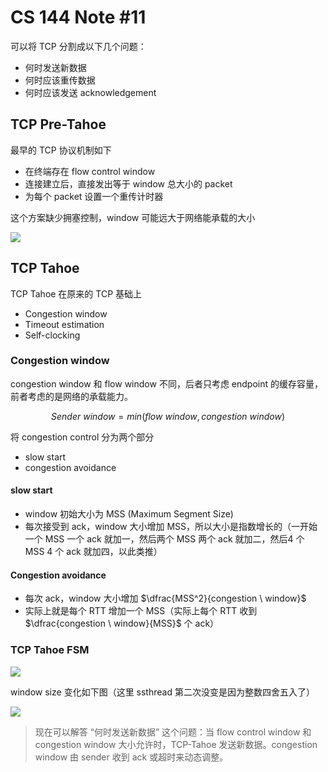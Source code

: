 # CS 144 Note #11

可以将 TCP 分割成以下几个问题：

- 何时发送新数据
- 何时应该重传数据
- 何时应该发送 acknowledgement

## TCP Pre-Tahoe

最早的 TCP 协议机制如下

- 在终端存在 flow control window
- 连接建立后，直接发出等于 window 总大小的 packet
- 为每个 packet 设置一个重传计时器

这个方案缺少拥塞控制，window 可能远大于网络能承载的大小

<img src="./image/TCP-1986.png" style="zoom:100%;" />

## TCP Tahoe

TCP Tahoe 在原来的 TCP 基础上

- Congestion window
- Timeout estimation
- Self-clocking

### Congestion window

congestion window 和 flow window 不同，后者只考虑 endpoint 的缓存容量，前者考虑的是网络的承载能力。

$$
    Sender \ window = min(flow \ window, congestion \ window)
$$

将 congestion control 分为两个部分

- slow start
- congestion avoidance

#### slow start

- window 初始大小为 MSS (Maximum Segment Size)
- 每次接受到 ack，window 大小增加 MSS，所以大小是指数增长的（一开始一个 MSS 一个 ack 就加一，然后两个 MSS 两个 ack 就加二，然后4 个 MSS 4 个 ack 就加四，以此类推）

#### Congestion avoidance

- 每次 ack，window 大小增加 $\dfrac{MSS^2}{congestion \  window}$
- 实际上就是每个 RTT 增加一个 MSS（实际上每个 RTT 收到 $\dfrac{congestion \ window}{MSS}$ 个 ack）

### TCP Tahoe FSM

<img src="./image/TCP-Tahoe-FSM.png" style="zoom:100%;" />

window size 变化如下图（这里 ssthread 第二次没变是因为整数四舍五入了）

<img src="./image/TCP-Tahoe-behaviour.png" style="zoom:100%;" />

> 现在可以解答 “何时发送新数据” 这个问题：当 flow control window 和 congestion window 大小允许时，TCP-Tahoe 发送新数据。congestion window 由 sender 收到 ack 或超时来动态调整。